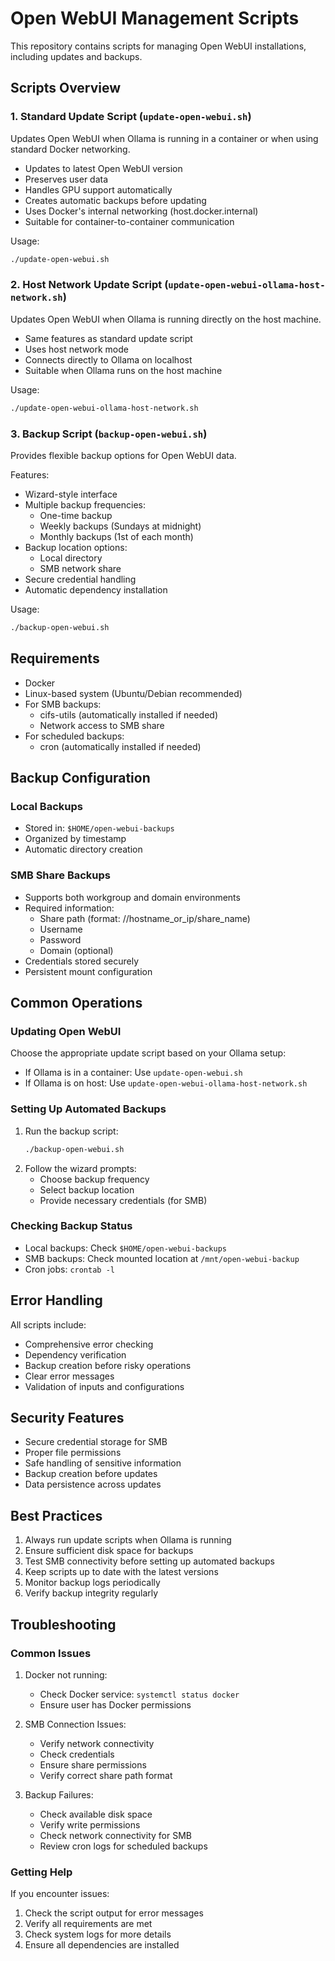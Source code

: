 # Open WebUI Management Scripts

This repository contains scripts for managing Open WebUI installations, including updates and backups.

## Scripts Overview

### 1. Standard Update Script (`update-open-webui.sh`)
Updates Open WebUI when Ollama is running in a container or when using standard Docker networking.

- Updates to latest Open WebUI version
- Preserves user data
- Handles GPU support automatically
- Creates automatic backups before updating
- Uses Docker's internal networking (host.docker.internal)
- Suitable for container-to-container communication

Usage:
```bash
./update-open-webui.sh
```

### 2. Host Network Update Script (`update-open-webui-ollama-host-network.sh`)
Updates Open WebUI when Ollama is running directly on the host machine.

- Same features as standard update script
- Uses host network mode
- Connects directly to Ollama on localhost
- Suitable when Ollama runs on the host machine

Usage:
```bash
./update-open-webui-ollama-host-network.sh
```

### 3. Backup Script (`backup-open-webui.sh`)
Provides flexible backup options for Open WebUI data.

Features:
- Wizard-style interface
- Multiple backup frequencies:
  - One-time backup
  - Weekly backups (Sundays at midnight)
  - Monthly backups (1st of each month)
- Backup location options:
  - Local directory
  - SMB network share
- Secure credential handling
- Automatic dependency installation

Usage:
```bash
./backup-open-webui.sh
```

## Requirements

- Docker
- Linux-based system (Ubuntu/Debian recommended)
- For SMB backups:
  - cifs-utils (automatically installed if needed)
  - Network access to SMB share
- For scheduled backups:
  - cron (automatically installed if needed)

## Backup Configuration

### Local Backups
- Stored in: `$HOME/open-webui-backups`
- Organized by timestamp
- Automatic directory creation

### SMB Share Backups
- Supports both workgroup and domain environments
- Required information:
  - Share path (format: //hostname_or_ip/share_name)
  - Username
  - Password
  - Domain (optional)
- Credentials stored securely
- Persistent mount configuration

## Common Operations

### Updating Open WebUI
Choose the appropriate update script based on your Ollama setup:
- If Ollama is in a container: Use `update-open-webui.sh`
- If Ollama is on host: Use `update-open-webui-ollama-host-network.sh`

### Setting Up Automated Backups
1. Run the backup script:
   ```bash
   ./backup-open-webui.sh
   ```
2. Follow the wizard prompts:
   - Choose backup frequency
   - Select backup location
   - Provide necessary credentials (for SMB)

### Checking Backup Status
- Local backups: Check `$HOME/open-webui-backups`
- SMB backups: Check mounted location at `/mnt/open-webui-backup`
- Cron jobs: `crontab -l`

## Error Handling

All scripts include:
- Comprehensive error checking
- Dependency verification
- Backup creation before risky operations
- Clear error messages
- Validation of inputs and configurations

## Security Features

- Secure credential storage for SMB
- Proper file permissions
- Safe handling of sensitive information
- Backup creation before updates
- Data persistence across updates

## Best Practices

1. Always run update scripts when Ollama is running
2. Ensure sufficient disk space for backups
3. Test SMB connectivity before setting up automated backups
4. Keep scripts up to date with the latest versions
5. Monitor backup logs periodically
6. Verify backup integrity regularly

## Troubleshooting

### Common Issues

1. Docker not running:
   - Check Docker service: `systemctl status docker`
   - Ensure user has Docker permissions

2. SMB Connection Issues:
   - Verify network connectivity
   - Check credentials
   - Ensure share permissions
   - Verify correct share path format

3. Backup Failures:
   - Check available disk space
   - Verify write permissions
   - Check network connectivity for SMB
   - Review cron logs for scheduled backups

### Getting Help

If you encounter issues:
1. Check the script output for error messages
2. Verify all requirements are met
3. Check system logs for more details
4. Ensure all dependencies are installed
